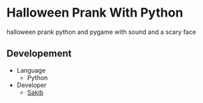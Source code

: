# Halloween Prank With Python
halloween prank python and pygame with sound and a scary face

## Developement
- Language
  - Python
- Developer
  - [Sakib](https://www.facebook.com/mdsadman.sakibkhan.39/)
